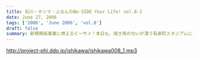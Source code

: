 ```yaml
---
title: 石川・ホンマ・ぶるんのBe-SIDE Your Life! vol.8-1
date: June 27, 2006
tags: ['2006', 'June 2006', 'vol.8']
draft: false
summary: 新規開拓事業に燃えるビーサイ！本日も、焼き鳥の匂いが漂う有楽町スタジアムに、夢の中盤！？三人が登場です！！全国的寝不足の昨今ですが、このビーサイにも影響がないわけではなかった．．．。NAMAE
---
```


http://project-phi.ddo.jp/ishikawa/ishikawa008_1.mp3